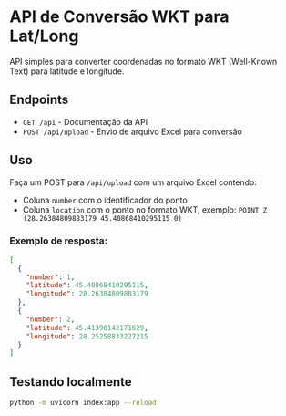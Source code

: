 # API de Conversão WKT para Lat/Long

API simples para converter coordenadas no formato WKT (Well-Known Text) para latitude e longitude.

## Endpoints

- `GET /api` - Documentação da API
- `POST /api/upload` - Envio de arquivo Excel para conversão

## Uso

Faça um POST para `/api/upload` com um arquivo Excel contendo:
- Coluna `number` com o identificador do ponto
- Coluna `location` com o ponto no formato WKT, exemplo: `POINT Z (28.26384809883179 45.40868410295115 0)`

### Exemplo de resposta:

```json
[
  {
    "number": 1,
    "latitude": 45.40868410295115,
    "longitude": 28.26384809883179
  },
  {
    "number": 2,
    "latitude": 45.41390142171629,
    "longitude": 28.25258833227215
  }
]
```

## Testando localmente

```bash
python -m uvicorn index:app --reload
``` 